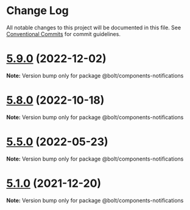 # Change Log

All notable changes to this project will be documented in this file.
See [Conventional Commits](https://conventionalcommits.org) for commit guidelines.

# [5.9.0](https://github.com/bolt-design-system/bolt/tree/master/packages/components/bolt-notifications/compare/v5.8.2...v5.9.0) (2022-12-02)

**Note:** Version bump only for package @bolt/components-notifications





# [5.8.0](https://github.com/bolt-design-system/bolt/tree/master/packages/components/bolt-notifications/compare/v5.7.5...v5.8.0) (2022-10-18)

**Note:** Version bump only for package @bolt/components-notifications





# [5.5.0](https://github.com/bolt-design-system/bolt/tree/master/packages/components/bolt-notifications/compare/v5.4.0...v5.5.0) (2022-05-23)

**Note:** Version bump only for package @bolt/components-notifications





# [5.1.0](https://github.com/bolt-design-system/bolt/tree/master/packages/components/bolt-notifications/compare/v5.0.1...v5.1.0) (2021-12-20)

**Note:** Version bump only for package @bolt/components-notifications
